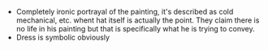 - Completely ironic portrayal of the painting, it's described as cold mechanical, etc. whent hat itself is actually the point. They claim there is no life in his painting but that is specifically what he is trying to convey.
- Dress is symbolic obviously
